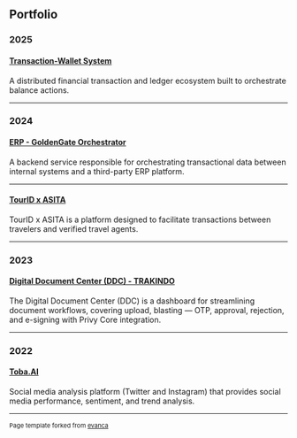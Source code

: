 ## Portfolio

### 2025

#### [Transaction-Wallet System](/portfolio/2025_privy_transaction_wallet)

A distributed financial transaction and ledger ecosystem built to orchestrate balance actions.

---

### 2024

#### [ERP - GoldenGate Orchestrator](/portfolio/2024_privy_erp_golden_gate)

A backend service responsible for orchestrating transactional data between internal systems and a third-party ERP platform.

---

#### [TourID x ASITA](/portfolio/2024_privy_tourid_asita)

TourID x ASITA is a platform designed to facilitate transactions between travelers and verified travel agents.

---

### 2023

#### [Digital Document Center (DDC) - TRAKINDO](/portfolio/2023_privy_dcc_trakindo)

The Digital Document Center (DDC) is a dashboard for streamlining document workflows, covering upload, blasting — OTP, approval, rejection, and e-signing with Privy Core integration.

---

### 2022

#### [Toba.AI](/portfolio/2022_widya_toba_ai)

Social media analysis platform (Twitter and Instagram) that provides social media performance, sentiment, and trend analysis.

---

<footer style="position:static">
<p style="font-size:11px">Page template forked from <a href="https://github.com/evanca/quick-portfolio">evanca</a></p>
<!-- Remove above link if you don't want to attibute -->
</footer>


